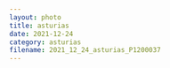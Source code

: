 ```yaml
---
layout: photo
title: asturias
date: 2021-12-24
category: asturias
filename: 2021_12_24_asturias_P1200037
---
```

